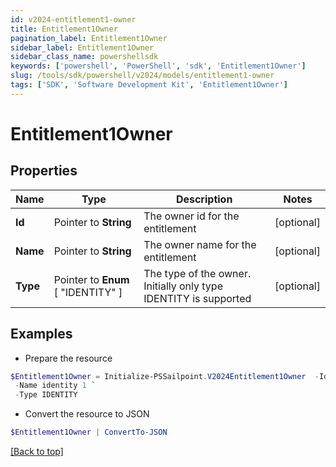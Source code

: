 ```yaml
---
id: v2024-entitlement1-owner
title: Entitlement1Owner
pagination_label: Entitlement1Owner
sidebar_label: Entitlement1Owner
sidebar_class_name: powershellsdk
keywords: ['powershell', 'PowerShell', 'sdk', 'Entitlement1Owner'] 
slug: /tools/sdk/powershell/v2024/models/entitlement1-owner
tags: ['SDK', 'Software Development Kit', 'Entitlement1Owner']
---
```



# Entitlement1Owner

## Properties

Name | Type | Description | Notes
------------ | ------------- | ------------- | -------------
**Id** |  Pointer to **String** | The owner id for the entitlement | [optional] 
**Name** |  Pointer to **String** | The owner name for the entitlement | [optional] 
**Type** |  Pointer to  **Enum** [  "IDENTITY" ] | The type of the owner. Initially only type IDENTITY is supported | [optional] 

## Examples

- Prepare the resource
```powershell
$Entitlement1Owner = Initialize-PSSailpoint.V2024Entitlement1Owner  -Id 2a2fdacca5e345f18bf7970cfbb8fec2 `
 -Name identity 1 `
 -Type IDENTITY
```

- Convert the resource to JSON
```powershell
$Entitlement1Owner | ConvertTo-JSON
```


[[Back to top]](#) 


